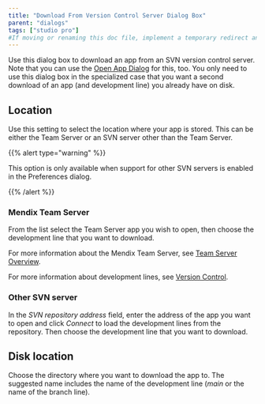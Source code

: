 ```yaml
---
title: "Download From Version Control Server Dialog Box"
parent: "dialogs"
tags: ["studio pro"]
#If moving or renaming this doc file, implement a temporary redirect and let the respective team know they should update the URL in the product. See Mapping to Products for more details.
---
```


Use this dialog box to download an app from an SVN version control server. Note that you can use the [Open App Dialog](open-app-dialog) for this, too. You only need to use this dialog box in the specialized case that you want a second download of an app (and development line) you already have on disk.

## Location

Use this setting to select the location where your app is stored. This can be either the Team Server or an SVN server other than the Team Server.

{{% alert type="warning" %}}

This option is only available when support for other SVN servers is enabled in the Preferences dialog.

{{% /alert %}}

### Mendix Team Server

From the list select the Team Server app you wish to open, then choose the development line that you want to download.

For more information about the Mendix Team Server, see [Team Server Overview](/developerportal/develop/team-server).

For more information about development lines, see [Version Control](version-control).

### Other SVN server

In the *SVN repository address* field, enter the address of the app you want to open and click *Connect* to load the development lines from the repository. Then choose the development line that you want to download.

## Disk location

Choose the directory where you want to download the app to. The suggested name includes the name of the development line (*main* or the name of the branch line).
